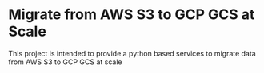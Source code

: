 Migrate from AWS S3 to GCP GCS at Scale
============================================
This project is intended to provide a python based services to migrate data from AWS S3 to GCP GCS at scale
